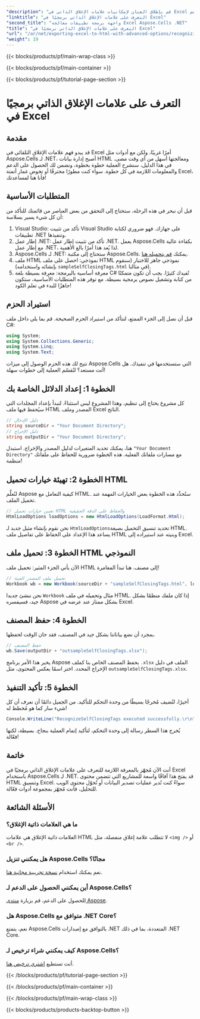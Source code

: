 ```yaml
---
"description": "قم بإطلاق العنان لإمكانيات علامات الإغلاق الذاتي في Excel باستخدام دليلنا خطوة بخطوة الذي يضم Aspose.Cells لـ .NET."
"linktitle": "التعرف على علامات الإغلاق الذاتي برمجيًا في Excel"
"second_title": "واجهة برمجة تطبيقات معالجة Excel Aspose.Cells .NET"
"title": "التعرف على علامات الإغلاق الذاتي برمجيًا في Excel"
"url": "/ar/net/exporting-excel-to-html-with-advanced-options/recognizing-self-closing-tags/"
"weight": 19
---
```


{{< blocks/products/pf/main-wrap-class >}}

{{< blocks/products/pf/main-container >}}

{{< blocks/products/pf/tutorial-page-section >}}

# التعرف على علامات الإغلاق الذاتي برمجيًا في Excel

## مقدمة
قد يبدو فهم علامات الإغلاق التلقائي في Excel أمرًا غريبًا، ولكن مع أدوات مثل Aspose.Cells لـ .NET، أصبح إدارة بيانات HTML ومعالجتها أسهل من أي وقت مضى. في هذا الدليل، سنشرح العملية خطوة بخطوة، ونضمن لك الحصول على الدعم والمعلومات اللازمة في كل خطوة. سواء كنت مطورًا محترفًا أو تخوض غمار أتمتة Excel، فأنا هنا لمساعدتك!
## المتطلبات الأساسية
قبل أن نبحر في هذه الرحلة، ستحتاج إلى التحقق من بعض العناصر من قائمتك للتأكد من أن كل شيء يسير بسلاسة:
1. Visual Studio: تأكد من تثبيت Visual Studio على جهازك. فهو ضروري لكتابة تطبيقات .NET وتنفيذها.
2. إطار عمل .NET: تأكد من تثبيت إطار عمل .NET. يعمل Aspose.Cells بكفاءة عالية مع إطار عمل .NET، لذا يُعد هذا أمرًا بالغ الأهمية.
3. Aspose.Cells لـ .NET: ستحتاج إلى مكتبة Aspose.Cells. يمكنك [قم بتحميله هنا](https://releases.aspose.com/cells/net/).
4. ملف HTML نموذجي: احصل على ملف HTML نموذجي جاهز للاختبار (سنقوم بإنشائه واستخدامه) `sampleSelfClosingTags.html` في مثالنا).
5. معرفة أساسية بالبرمجة: معرفة بسيطة بلغة C# تُفيدك كثيرًا. يجب أن تكون متمكنًا من كتابة وتشغيل نصوص برمجية بسيطة.
مع توفر هذه المتطلبات الأساسية، ستكون جاهزًا للبدء في تعلم الكود!
## استيراد الحزم
قبل أن نصل إلى الجزء الممتع، لنتأكد من استيراد الحزم الصحيحة. قم بما يلي داخل ملف C#:
```csharp
using System;
using System.Collections.Generic;
using System.Linq;
using System.Text;
```
تتيح لك هذه الحزم الوصول إلى ميزات Aspose.Cells التي ستستخدمها في تنفيذك. هل أنت مستعد؟ لنُقسّم العملية إلى خطوات سهلة!
## الخطوة 1: إعداد الدلائل الخاصة بك
كل مشروع يحتاج إلى تنظيم، وهذا المشروع ليس استثناءً. لنبدأ بإعداد المجلدات التي سيُحفظ فيها ملف HTML المصدر وملف Excel الناتج.
```csharp
// دليل الإدخال
string sourceDir = "Your Document Directory";
// دليل الإخراج
string outputDir = "Your Document Directory";
```
هنا، يمكنك تحديد المتغيرات لدليل المصدر والإخراج. استبدل `"Your Document Directory"` مع مسارات ملفاتك الفعلية. هذه الخطوة ضرورية للحفاظ على ملفاتك منظمة!
## الخطوة 2: تهيئة خيارات تحميل HTML
لنُعلِّم Aspose كيفية التعامل مع HTML. ستُحدِّد هذه الخطوة بعض الخيارات المهمة عند تحميل الملف.
```csharp
// تعيين خيارات تحميل HTML والحفاظ على الدقة الحقيقية
HtmlLoadOptions loadOptions = new HtmlLoadOptions(LoadFormat.Html);
```
نحن نقوم بإنشاء مثيل جديد لـ `HtmlLoadOptions`تحديد تنسيق التحميل بصيغة HTML. يساعد هذا الإعداد على الحفاظ على تفاصيل ملف HTML وبنيته عند استيراده إلى Excel.
## الخطوة 3: تحميل ملف HTML النموذجي
الآن يأتي الجزء المثير: تحميل ملف HTML إلى مصنف. هنا تبدأ المغامرة!
```csharp
// تحميل ملف المصدر العينة
Workbook wb = new Workbook(sourceDir + "sampleSelfClosingTags.html", loadOptions);
```
نحن ننشئ جديدا `Workbook` مثال وتحميله في ملف HTML. إذا كان ملفك منظمًا بشكل جيد، فسيفسره Aspose بشكل ممتاز عند عرضه في Excel.
## الخطوة 4: حفظ المصنف
بمجرد أن نضع بياناتنا بشكل جيد في المصنف، فقد حان الوقت لحفظها. 
```csharp
// حفظ المصنف
wb.Save(outputDir + "outsampleSelfClosingTags.xlsx");
```
يخبر هذا الأمر برنامج Aspose بحفظ المصنف الخاص بنا كملف `.xlsx` الملف في دليل الإخراج المحدد. اختر اسمًا يعكس المحتوى، مثل `outsampleSelfClosingTags.xlsx`.
## الخطوة 5: تأكيد التنفيذ
أخيرًا، لنُضيف مُخرجًا بسيطًا من وحدة التحكم للتأكيد. من الجميل دائمًا أن نعرف أن كل شيء سار كما هو مُخطط له!
```csharp
Console.WriteLine("RecognizeSelfClosingTags executed successfully.\r\n");
```
يُخرج هذا السطر رسالة إلى وحدة التحكم، لتأكيد إتمام العملية بنجاح. بسيطة، لكنها فعّالة!
## خاتمة
أنت الآن مُجهّز بالمعرفة اللازمة للتعرف على علامات الإغلاق الذاتي برمجيًا في Excel باستخدام Aspose.Cells لـ .NET. قد يفتح هذا آفاقًا واسعة للمشاريع التي تتضمن محتوى HTML وتنسيق Excel. سواءً كنت تُدير عمليات تصدير البيانات أو تُحوّل محتوى الويب للتحليل، فأنت مُجهّز بمجموعة أدوات فعّالة.
## الأسئلة الشائعة
### ما هي العلامات ذاتية الإغلاق؟  
العلامات ذاتية الإغلاق هي علامات HTML لا تتطلب علامة إغلاق منفصلة، مثل `<img />` أو `<br />`.
### هل يمكنني تنزيل Aspose.Cells مجانًا؟  
نعم يمكنك استخدام [نسخة تجريبية مجانية هنا](https://releases.aspose.com/).
### أين يمكنني الحصول على الدعم لـ Aspose.Cells؟  
للحصول على الدعم، قم بزيارة [منتدى Aspose](https://forum.aspose.com/c/cells/9).
### هل Aspose.Cells متوافق مع .NET Core؟  
نعم، يتمتع Aspose.Cells بالتوافق مع إصدارات .NET المتعددة، بما في ذلك .NET Core.
### كيف يمكنني شراء ترخيص لـ Aspose.Cells؟  
أنت تستطيع [اشتري ترخيص هنا](https://purchase.aspose.com/buy).

{{< /blocks/products/pf/tutorial-page-section >}}

{{< /blocks/products/pf/main-container >}}

{{< /blocks/products/pf/main-wrap-class >}}

{{< blocks/products/products-backtop-button >}}